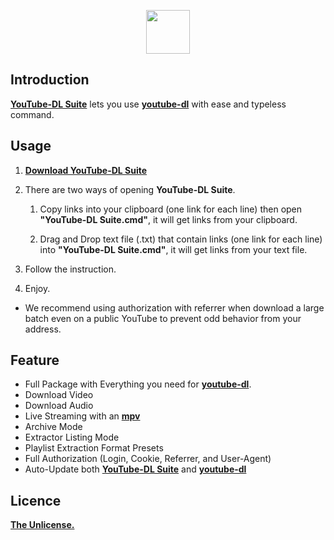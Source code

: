 <p align="center">
  <img height="70" src="https://minormole.github.io/YouTube-DL-Suite/img/logo.png">
</p>

## Introduction

[**YouTube-DL Suite**](https://github.com/MinorMole/YouTube-DL-Suite/releases/latest) lets you use [**youtube-dl**](https://youtube-dl.org) with ease and typeless command.

## Usage

1. [**Download YouTube-DL Suite**](https://github.com/MinorMole/YouTube-DL-Suite/releases/latest)

2. There are two ways of opening **YouTube-DL Suite**.
  
    1. Copy links into your clipboard (one link for each line) then open **"YouTube-DL Suite.cmd"**, it will get links from your clipboard.
    
    2. Drag and Drop text file (.txt) that contain links (one link for each line) into **"YouTube-DL Suite.cmd"**, it will get links from your text file.

3. Follow the instruction.

4. Enjoy.

- We recommend using authorization with referrer when download a large batch even on a public YouTube to prevent odd behavior from your address.

## Feature

- Full Package with Everything you need for [**youtube-dl**](https://youtube-dl.org).
- Download Video
- Download Audio
- Live Streaming with an [**mpv**](https://mpv.io)
- Archive Mode
- Extractor Listing Mode
- Playlist Extraction Format Presets
- Full Authorization (Login, Cookie, Referrer, and User-Agent)
- Auto-Update both [**YouTube-DL Suite**](https://github.com/MinorMole/YouTube-DL-Suite/releases/latest) and [**youtube-dl**](https://youtube-dl.org)

## Licence

[**The Unlicense.**](https://github.com/MinorMole/YouTube-DL-Suite/blob/master/LICENSE)
